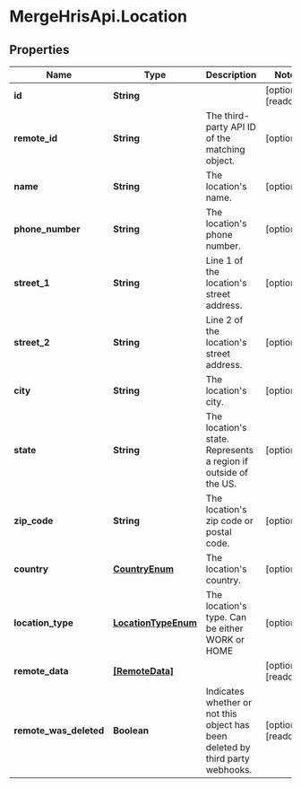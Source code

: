 # MergeHrisApi.Location

## Properties

Name | Type | Description | Notes
------------ | ------------- | ------------- | -------------
**id** | **String** |  | [optional] [readonly] 
**remote_id** | **String** | The third-party API ID of the matching object. | [optional] 
**name** | **String** | The location&#39;s name. | [optional] 
**phone_number** | **String** | The location&#39;s phone number. | [optional] 
**street_1** | **String** | Line 1 of the location&#39;s street address. | [optional] 
**street_2** | **String** | Line 2 of the location&#39;s street address. | [optional] 
**city** | **String** | The location&#39;s city. | [optional] 
**state** | **String** | The location&#39;s state. Represents a region if outside of the US. | [optional] 
**zip_code** | **String** | The location&#39;s zip code or postal code. | [optional] 
**country** | [**CountryEnum**](CountryEnum.md) | The location&#39;s country. | [optional] 
**location_type** | [**LocationTypeEnum**](LocationTypeEnum.md) | The location&#39;s type. Can be either WORK or HOME | [optional] 
**remote_data** | [**[RemoteData]**](RemoteData.md) |  | [optional] [readonly] 
**remote_was_deleted** | **Boolean** | Indicates whether or not this object has been deleted by third party webhooks. | [optional] [readonly] 


